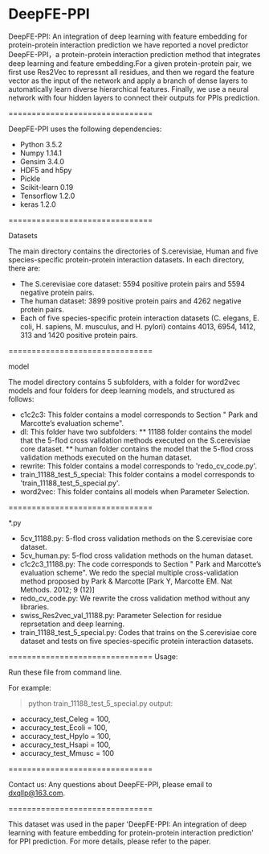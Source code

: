 # DeepFE-PPI
DeepFE-PPI: An integration of deep learning with feature embedding for protein-protein interaction prediction
we have reported a novel predictor DeepFE-PPI，a protein-protein interaction prediction method that integrates deep learning and feature embedding.For a given protein-protein pair, we first use Res2Vec to repressnt all residues, and then we regard the feature vector as the input of the network and apply a branch of dense layers to automatically learn diverse hierarchical features. Finally, we use a neural network with four hidden layers to connect their outputs for PPIs prediction.

===============================

DeepFE-PPI uses the following dependencies:

 * Python 3.5.2
 * Numpy 1.14.1
 * Gensim 3.4.0
 * HDF5 and h5py 
 * Pickle 
 * Scikit-learn 0.19
 * Tensorflow 1.2.0
 * keras 1.2.0

===============================

Datasets

The main directory contains the directories of S.cerevisiae, Human and five species-specific protein-protein interaction datasets. In each directory, there are:

 * The S.cerevisiae core dataset: 5594 positive protein pairs and 5594 negative protein pairs. 
 * The human dataset: 3899 positive protein pairs and 4262 negative protein pairs.
 * Each of five species-specific protein interaction datasets (C. elegans, E. coli, H. sapiens, M. musculus, and H. pylori) contains 4013, 6954, 1412, 313 and 1420 positive protein pairs.

===============================

model

The model directory contains 5 subfolders, with a folder for word2vec models and four folders for deep learning models, and structured as follows: 
 * c1c2c3: This folder contains a model corresponds to Section " Park and Marcotte’s evaluation scheme".
 * dl: This folder have two subfolders: 
       ** 11188 folder contains the model that the 5-flod cross validation methods executed on the S.cerevisiae core dataset.
	   ** human folder contains the model that the 5-flod cross validation methods executed on the human dataset.
 * rewrite: This folder contains a model corresponds to 'redo_cv_code.py'.
 * train_11188_test_5_special: This folder contains a model corresponds to 'train_11188_test_5_special.py'.
 * word2vec: This folder contains all models when Parameter Selection. 
 
===============================

*.py

 * 5cv_11188.py: 5-flod cross validation methods on the S.cerevisiae core dataset.
 * 5cv_human.py: 5-flod cross validation methods on the human dataset.
 * c1c2c3_11188.py: The code corresponds to Section " Park and Marcotte’s evaluation scheme". We redo the special multiple cross-validation method proposed by Park & Marcotte [Park Y, Marcotte EM. Nat Methods. 2012; 9 (12)]
 * redo_cv_code.py: We rewrite the cross validation method without any libraries.
 * swiss_Res2vec_val_11188.py: Parameter Selection for residue reprsetation and deep learning.
 * train_11188_test_5_special.py: Codes that trains on the S.cerevisiae core dataset and tests on five species-specific protein interaction datasets.

===============================
Usage: 

Run these file from command line. 

For example:
>python train_11188_test_5_special.py
output:  
 * accuracy_test_Celeg = 100, 
 * accuracy_test_Ecoli = 100, 
 * accuracy_test_Hpylo = 100, 
 * accuracy_test_Hsapi = 100, 
 * accuracy_test_Mmusc = 100


===============================

Contact us:
Any questions about DeepFE-PPI, please email to dxqllp@163.com.


===============================

This dataset was used in the paper 'DeepFE-PPI: An integration of deep learning with feature embedding for protein-protein interaction prediction' for PPI prediction. For more details, please refer to the paper.

